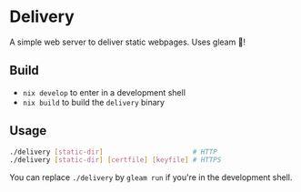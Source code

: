 # Delivery

A simple web server to deliver static webpages. Uses gleam 💜!

## Build

- `nix develop` to enter in a development shell
- `nix build` to build the `delivery` binary

## Usage

```sh
./delivery [static-dir]                      # HTTP
./delivery [static-dir] [certfile] [keyfile] # HTTPS
```

You can replace `./delivery` by `gleam run` if you're in the development shell.
